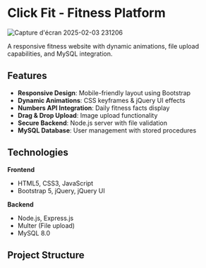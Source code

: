 # Click Fit - Fitness Platform

![Capture d'écran 2025-02-03 231206](https://github.com/user-attachments/assets/fedb0779-d715-4b91-bd2a-b19bc83eed66)

A responsive fitness website with dynamic animations, file upload capabilities, and MySQL integration.

## Features

- **Responsive Design**: Mobile-friendly layout using Bootstrap
- **Dynamic Animations**: CSS keyframes & jQuery UI effects
- **Numbers API Integration**: Daily fitness facts display
- **Drag & Drop Upload**: Image upload functionality
- **Secure Backend**: Node.js server with file validation
- **MySQL Database**: User management with stored procedures

## Technologies

**Frontend**  
- HTML5, CSS3, JavaScript
- Bootstrap 5, jQuery, jQuery UI

**Backend**  
- Node.js, Express.js
- Multer (File upload)
- MySQL 8.0

## Project Structure
